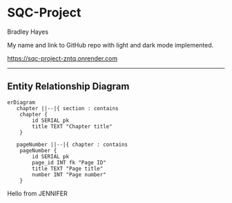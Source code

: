 # SQC-Project
Bradley Hayes

My name and link to GitHub repo with light and dark mode implemented.

https://sqc-project-zntq.onrender.com

---
Entity Relationship Diagram
---
```mermaid
erDiagram
   chapter ||--|{ section : contains
    chapter {
        id SERIAL pk
        title TEXT "Chapter title"
    }
    
   pageNumber ||--|{ chapter : contains
    pageNumber {
        id SERIAL pk
        page_id INT fk "Page ID"
        title TEXT "Page title"
        number INT "Page number"
    }
```
   Hello from JENNIFER
